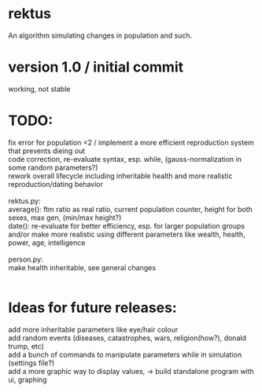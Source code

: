 # rektus
An algorithm simulating changes in population and such.

# version 1.0 / initial commit
working, not stable

# TODO:
fix error for population <2 / implement a more efficient reproduction system that prevents dieing out <br>
code correction, re-evaluate syntax, esp. while, (gauss-normalization in some random parameters?) <br>
rework overall lifecycle including inheritable health and more realistic reproduction/dating behavior<br>
<br>
rektus.py: <br>
average(): ftm ratio as real ratio, current population counter, height for both sexes, max gen, (min/max height?)<br>
date(): re-evaluate for better efficiency, esp. for larger population groups and/or make more realistic using different parameters like wealth, health, power, age, intelligence<br>
<br>
person.py: <br>
make health inheritable, see general changes<br>
<br>
# Ideas for future releases:
add more inheritable parameters like eye/hair colour <br>
add random events (diseases, catastrophes, wars, religion(how?), donald trump, etc) <br>
add a bunch of commands to manipulate parameters while in simulation (settings file?) <br>
add a more graphic way to display values, 
-> build standalone program with ui, graphing<br>
